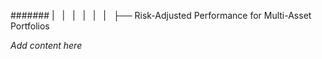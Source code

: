 ####### |   |   |   |   |   |   ├── Risk-Adjusted Performance for Multi-Asset Portfolios

*Add content here*